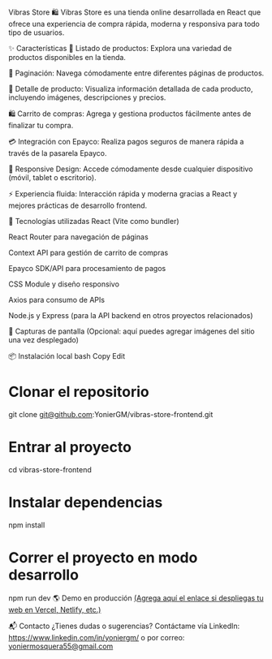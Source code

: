 Vibras Store 🛍️
Vibras Store es una tienda online desarrollada en React que ofrece una experiencia de compra rápida, moderna y responsiva para todo tipo de usuarios.

✨ Características
🛒 Listado de productos: Explora una variedad de productos disponibles en la tienda.

📄 Paginación: Navega cómodamente entre diferentes páginas de productos.

🔎 Detalle de producto: Visualiza información detallada de cada producto, incluyendo imágenes, descripciones y precios.

🛍️ Carrito de compras: Agrega y gestiona productos fácilmente antes de finalizar tu compra.

💳 Integración con Epayco: Realiza pagos seguros de manera rápida a través de la pasarela Epayco.

📱 Responsive Design: Accede cómodamente desde cualquier dispositivo (móvil, tablet o escritorio).

⚡ Experiencia fluida: Interacción rápida y moderna gracias a React y mejores prácticas de desarrollo frontend.

🚀 Tecnologías utilizadas
React (Vite como bundler)

React Router para navegación de páginas

Context API para gestión de carrito de compras

Epayco SDK/API para procesamiento de pagos

CSS Module y diseño responsivo

Axios para consumo de APIs

Node.js y Express (para la API backend en otros proyectos relacionados)

📸 Capturas de pantalla
(Opcional: aquí puedes agregar imágenes del sitio una vez desplegado)

📦 Instalación local
bash
Copy
Edit
# Clonar el repositorio
git clone git@github.com:YonierGM/vibras-store-frontend.git

# Entrar al proyecto
cd vibras-store-frontend

# Instalar dependencias
npm install

# Correr el proyecto en modo desarrollo
npm run dev
🌎 Demo en producción
[(Agrega aquí el enlace si despliegas tu web en Vercel, Netlify, etc.)](https://store-vibras.vercel.app/products)

📬 Contacto
¿Tienes dudas o sugerencias?
Contáctame vía LinkedIn: https://www.linkedin.com/in/yoniergm/ o por correo: yoniermosquera55@gmail.com
